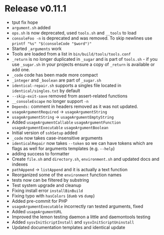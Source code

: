 # Release v0.11.1

- tput fix hope
- `argument.sh` added
- `ops.sh` is now deprecated, used `tools.sh` and `__tools` to load
- `consoleFoo -n` is deprecated and was removed. To skip newlines use `printf "%s" "$(consoleCode "$word")"`
- Started `_arguments` work
- Tools are loaded from a list in `bin/build/tools/tools.conf`
- `_return` is no longer duplicated in `_sugar` and is part of `tools.sh` - if you use `_sugar.sh` in your projects
  ensure a copy of `_return` is available or add one.
- `_code` code has been made more compact
- `_integer` and `_boolean` are part of `_sugar.sh`
- `identical-repair.sh` supports a singles file located in `identical/singles.txt` by default
- `--skip-exit-save` removed from assert-related functions
- `__consoleEscape` no longer support `-n`
- `Depends:` comment in headers removed as it was not updated.
- `usageArgumentRequired` -> `usageArgumentString`
- `usageArgumentString` -> `usageArgumentEmptyString`
- Added `usageArgumentCallable` `usageArgumentFunction` `usageArgumentExecutable` `usageArgumentBoolean`
- Initial version of `sshSetup` added
- `_code` now takes case-insensitive arguments
- `identicalRepair` now takes `--token` so we can have tokens which are flags as well for arguments templates (e.g.
  `--help`)
- adding success to formatter
- Create `file.sh` and `directory.sh`, `environment.sh` and updated docs and indexes
- `pathAppend` -> `listAppend` and it is actually a text function
- Reorganized some of the `environment` function names
- tests now can be filtered by substring
- Test system upgrade and cleanup
- Fixing install error `installBinBuild`
- Fixing typo with `hasColors` (`dumb` vs `dump`)
- Added pre-commit for PHP
- `usageArgumentExecutable` incorrectly ran tested arguments, fixed
- Added `usageArgumentURL`
- Improved the lemon testing daemon a little and daemontools testing
- Added `sysvInitScriptInstall` and `sysvInitScriptUninstall`
- Updated documentation templates and identical update
